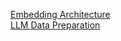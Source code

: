 [Embedding Architecture](https://miro.medium.com/v2/resize:fit:640/format:webp/1*teNmeq5T0WTn25SNswPqyA.png)
</br>[LLM Data Preparation](https://miro.medium.com/v2/resize:fit:720/format:webp/1*f5r_zM_HqY7Rm9r--Jg0Lw.png)
